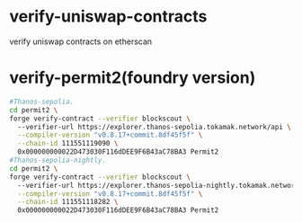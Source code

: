 # verify-uniswap-contracts
 verify uniswap contracts on etherscan

# verify-permit2(foundry version)
```bash
#Thanos-sepolia.
cd permit2 \
forge verify-contract --verifier blockscout \ 
  --verifier-url https://explorer.thanos-sepolia.tokamak.network/api \
  --compiler-version "v0.8.17+commit.8df45f5f" \
  --chain-id 111551119090 \
  0x000000000022D473030F116dDEE9F6B43aC78BA3 Permit2  
#Thanos-sepolia-nightly.
cd permit2 \
forge verify-contract --verifier blockscout \ 
  --verifier-url https://explorer.thanos-sepolia-nightly.tokamak.network/api \
  --compiler-version "v0.8.17+commit.8df45f5f" \
  --chain-id 111551118282 \
  0x000000000022D473030F116dDEE9F6B43aC78BA3 Permit2



